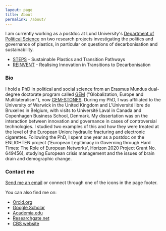 ```yaml
---
layout: page
title: About
permalink: /about/
---
```


I am currently working as a postdoc at Lund University's [Department of Political Science](https://www.svet.lu.se/) on two research projects investigating the politics and governance of plastics, in particular on questions of decarbonisation and sustainability.

- [STEPS](http://sustainable-steps.se/) - Sustainable Plastics and Transition Pathways
- [REINVENT](https://www.reinvent-project.eu/) - Realising Innovation in Transitions to Decarbonisation

### Bio

I hold a PhD in political and social science from an Erasmus Mundus dual-degree doctorate program called [GEM](http://www.erasmusmundus-gem.eu/) ("Globalization, Europe and Multilateralism"), now [GEM-STONES](https://gem-stones.eu/). During my PhD, I was affiliated to the University of Warwick in the United Kingdom and L'Université libre de Bruxelles in Belgium, with visits to Université Laval in Canada and Copenhagen Business School, Denmark. My dissertation was on the interaction between innovation and governance in cases of controversial technologies. I studied two examples of this and how they were treated at the level of the European Union: hydraulic fracturing and electronic cigarettes. Following the PhD, I spent one year as a postdoc on the ENLIGHTEN project ('European Legitimacy in Governing through Hard Times: The Role of European Networks', Horizon 2020 Project Grant No. 649456), studying European crisis management and the issues of brain drain and demographic change.

### Contact me

[Send me an email](mailto:jacob.hasselbalch@svet.lu.se) or connect through one of the icons in the page footer.

You can also find me on:
- [Orcid.org](http://orcid.org/0000-0001-5491-7023)
- [Google Scholar](https://scholar.google.dk/citations?user=mVYggZMAAAAJ&hl=en)
- [Academia.edu](https://lu.academia.edu/JacobHasselbalch)
- [Researchgate.net](https://www.researchgate.net/profile/Jacob_Hasselbalch)
- [CBS website](https://www.cbs.dk/en/research/departments-and-centres/department-of-business-and-politics/staff/jahadbp)
